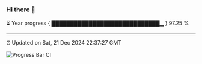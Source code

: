 ### Hi there 👋

⏳ Year progress { █████████████████████████████▁ } 97.25 %

---

⏰ Updated on Sat, 21 Dec 2024 22:37:27 GMT

![Progress Bar CI](https://github.com/IshwaranRudhara/GIT-ACTION/workflows/Progress%20Bar%20CI/badge.svg)
